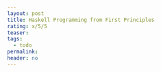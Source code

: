 ```yaml
---
layout: post
title: Haskell Programming from First Principles
rating: x/5/5
teaser:
tags:
  - todo
permalink:
header: no
---
```

